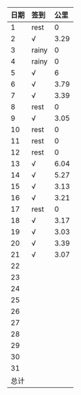 日期|签到|公里
:---------------|:---------------|:----------------
1|rest|0|
2|√|3.29|
3|rainy|0|
4|rainy|0|
5|√|6|
6|√|3.79|
7|√|3.39|
8|rest|0|
9|√|3.05|
10|rest|0|
11|rest|0|
12|rest|0|
13|√|6.04|
14|√|5.27|
15|√|3.13|
16|√|3.21|
17|rest|0|
18|√|3.17|
19|√|3.03|
20|√|3.39|
21|√|3.07|
22|||
23|||
24|||
25|||
26|||
27|||
28|||
29|||
30|||
31|||
总计|||

